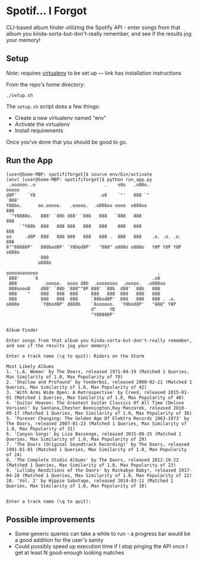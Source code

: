 # Spotif... I Forgot
CLI-based album finder utilizing the Spotify API - enter songs from that album you kinda-sorta-but-don't-really remember, and see if the results jog your memory!

## Setup
*Note*: requires [virtualenv](https://virtualenv.pypa.io/en/latest/installation.html) to be set up — link has installation instructions

From the repo's home directory:
```
./setup.sh
```
The `setup.sh` script does a few things:
* Create a new virtualenv named "env"
* Activate the virtualenv
* Install requirements

Once you've done that you should be good to go.

## Run the App
```
[user@Some-MBP: spotififorgot]$ source env/bin/activate
(env) [user@Some-MBP: spotififorgot]$ python run_app.py 
 .oooooo..o                          .    o8o   .o88o.                ooooo 
d8P'    `Y8                        .o8    `"'   888 `"                `888' 
Y88bo.      oo.ooooo.   .ooooo.  .o888oo oooo  o888oo                  888  
 `"Y8888o.   888' `88b d88' `88b   888   `888   888                    888  
     `"Y88b  888   888 888   888   888    888   888                    888  
oo     .d8P  888   888 888   888   888 .  888   888    .o. .o. .o.     888  
8""88888P'   888bod8P' `Y8bod8P'   "888" o888o o888o   Y8P Y8P Y8P    o888o 
             888                                                            
            o888o                                                           
                                                                            
oooooooooooo                                             .       
`888'     `8                                           .o8       
 888          .ooooo.  oooo d8b  .oooooooo  .ooooo.  .o888oo     
 888oooo8    d88' `88b `888""8P 888' `88b  d88' `88b   888       
 888    "    888   888  888     888   888  888   888   888       
 888         888   888  888     `88bod8P'  888   888   888 . .o. 
o888o        `Y8bod8P' d888b    `8oooooo.  `Y8bod8P'   "888" Y8P 
                                d"     YD                        
                                "Y88888P'                        
                                                                 

Album Finder

Enter songs from that album you kinda-sorta-but-don't-really remember, and see if the results jog your memory!

Enter a track name (\q to quit): Riders on the Storm

Most Likely Albums
1. 'L.A. Woman' by The Doors, released 1971-04-19 (Matched 1 Queries, Max Similarity of 1.0, Max Popularity of 70)
2. 'Shallow and Profound' by Yonderboi, released 2000-02-21 (Matched 1 Queries, Max Similarity of 1.0, Max Popularity of 42)
3. 'With Arms Wide Open: A Retrospective' by Creed, released 2015-01-01 (Matched 1 Queries, Max Similarity of 1.0, Max Popularity of 40)
4. 'Guitar Heaven: The Greatest Guitar Classics Of All Time (Deluxe Version)' by Santana,Chester Bennington,Ray Manzarek, released 2010-09-17 (Matched 1 Queries, Max Similarity of 1.0, Max Popularity of 36)
5. 'Forever Changing: The Golden Age Of Elektra Records 1963-1973' by The Doors, released 2007-01-23 (Matched 1 Queries, Max Similarity of 1.0, Max Popularity of 31)
6. 'Canyon Songs' by Lisa Bassenge, released 2015-09-25 (Matched 1 Queries, Max Similarity of 1.0, Max Popularity of 29)
7. 'The Doors (Original Soundtrack Recording)' by The Doors, released 1991-01-01 (Matched 1 Queries, Max Similarity of 1.0, Max Popularity of 24)
8. 'The Complete Studio Albums' by The Doors, released 2012-10-22 (Matched 1 Queries, Max Similarity of 1.0, Max Popularity of 23)
9. 'Lullaby Renditions of the Doors' by Rockabye Baby!, released 2017-04-28 (Matched 1 Queries, Max Similarity of 1.0, Max Popularity of 22)
10. 'Vol. 2' by Hippie Sabotage, released 2014-03-11 (Matched 1 Queries, Max Similarity of 1.0, Max Popularity of 18)


Enter a track name (\q to quit): 
```

## Possible improvements
* Some generic queries can take a while to run - a progress bar would be a good addition for the user's sanity
* Could possibly speed up execution time if I stop pinging the API once I get at least N good-enough looking matches
